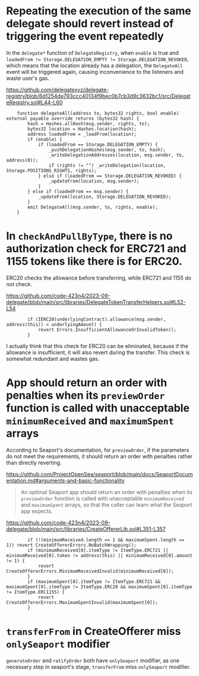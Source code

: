 # Repeating the execution of the same delegate should revert instead of triggering the event repeatedly

In the `delegate*` function of `DelegateRegistry`, when `enable` is true and `loadedFrom != Storage.DELEGATION_EMPTY != Storage.DELEGATION_REVOKED`, which means that the location already has a delegation, the `DelegateAll` event will be triggered again, causing inconvenience to the listeners and waste user's gas.

https://github.com/delegatexyz/delegate-registry/blob/6d1254de793ccc40134f9bec0b7cb3d9c3632bc1/src/DelegateRegistry.sol#L44-L60
```solidity
    function delegateAll(address to, bytes32 rights, bool enable) external payable override returns (bytes32 hash) {
        hash = Hashes.allHash(msg.sender, rights, to);
        bytes32 location = Hashes.location(hash);
        address loadedFrom = _loadFrom(location);
        if (enable) {
            if (loadedFrom == Storage.DELEGATION_EMPTY) {
                _pushDelegationHashes(msg.sender, to, hash);
                _writeDelegationAddresses(location, msg.sender, to, address(0));
                if (rights != "") _writeDelegation(location, Storage.POSITIONS_RIGHTS, rights);
            } else if (loadedFrom == Storage.DELEGATION_REVOKED) {
                _updateFrom(location, msg.sender);
            }
        } else if (loadedFrom == msg.sender) {
            _updateFrom(location, Storage.DELEGATION_REVOKED);
        }
        emit DelegateAll(msg.sender, to, rights, enable);
    }
```

# In `checkAndPullByType`, there is no authorization check for ERC721 and 1155 tokens like there is for ERC20.

ERC20 checks the allowance before transferring, while ERC721 and 1155 do not check.

https://github.com/code-423n4/2023-09-delegate/blob/main/src/libraries/DelegateTokenTransferHelpers.sol#L52-L54
```solidity
        if (IERC20(underlyingContract).allowance(msg.sender, address(this)) < underlyingAmount) {
            revert Errors.InsufficientAllowanceOrInvalidToken();
        }
```

I actually think that this check for ERC20 can be eliminated, because if the allowance is insufficient, it will also revert during the transfer. This check is somewhat redundant and wastes gas.

# App should return an order with penalties when its `previewOrder` function is called with unacceptable `minimumReceived` and `maximumSpent` arrays

According to Seaport's documentation, for `previewOrder`, if the parameters do not meet the requirements, it should return an order with penalties rather than directly reverting.

https://github.com/ProjectOpenSea/seaport/blob/main/docs/SeaportDocumentation.md#arguments-and-basic-functionality
> An optimal Seaport app should return an order with penalties when its `previewOrder` function is called with unacceptable `minimumReceived` and `maximumSpent` arrays, so that the caller can learn what the Seaport app expects. 

https://github.com/code-423n4/2023-09-delegate/blob/main/src/libraries/CreateOffererLib.sol#L351-L357
```solidity
        if (!(minimumReceived.length == 1 && maximumSpent.length == 1)) revert CreateOffererErrors.NoBatchWrapping();
        if (minimumReceived[0].itemType != ItemType.ERC721 || minimumReceived[0].token != address(this) || minimumReceived[0].amount != 1) {
            revert CreateOffererErrors.MinimumReceivedInvalid(minimumReceived[0]);
        }
        if (maximumSpent[0].itemType != ItemType.ERC721 && maximumSpent[0].itemType != ItemType.ERC20 && maximumSpent[0].itemType != ItemType.ERC1155) {
            revert CreateOffererErrors.MaximumSpentInvalid(maximumSpent[0]);
        }
```

# `transferFrom` in CreateOfferer miss `onlySeaport` modifier

`generateOrder` and `ratifyOrder` both have `onlySeaport` modifier, as one necessary step in seaport's stage, `transferFrom` miss `onlySeaport` modifier.